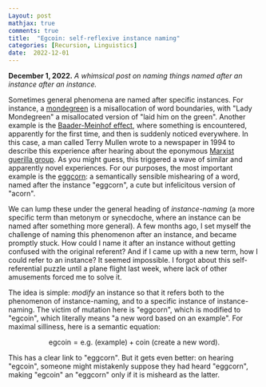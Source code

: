 ```yaml
---
Layout: post
mathjax: true
comments: true
title:  "Egcoin: self-reflexive instance naming"
categories: [Recursion, Linguistics]
date:  2022-12-01
---
```


**December 1, 2022.** *A whimsical post on naming things named after an instance after an instance.*

Sometimes general phenomena are named after specific instances.
For instance, a [mondegreen](https://en.wikipedia.org/wiki/Mondegreen)
is a misallocation of word boundaries, with "Lady Mondegreen" a
misallocated version of "laid him on the green".
Another example is the
[Baader-Meinhof effect](https://en.wikipedia.org/wiki/Frequency_illusion),
where something is encountered, apparently for the first time, and
then is suddenly noticed everywhere. In this case, a man called Terry Mullen
wrote to a newspaper in 1994 to describe this experience after hearing
about the eponymous
[Marxist guerilla group](https://en.wikipedia.org/wiki/Red_Army_Faction).
As you might guess, this triggered a wave of similar and apparently
novel experiences.
For our purposes, the most important example is the
[eggcorn](https://en.wikipedia.org/wiki/Eggcorn): a semantically
sensible mishearing of a word, named after the instance "eggcorn", a cute but infelicitous version of "acorn".

We can lump these under the general heading of *instance-naming* (a
more specific term than metonym or synecdoche, where an instance can
be named after something more general). A few months ago, I set myself
the challenge of naming this phenomenon after an instance, and became
promptly stuck. How could I name it after an instance without getting
confused with the original referent? And if I came up with a new term,
how I could refer to an instance? It seemed impossible. I forgot about this
self-referential puzzle until a plane flight last week, where lack of
other amusements forced me to solve it.

The idea is simple: *modify* an instance so that it refers both to the
phenomenon of instance-naming, and to a specific instance of
instance-naming. The victim of mutation here is "eggcorn", which is
modified to "egcoin", which literally means "a new word based on an
example". For maximal silliness, here is a semantic equation:

$$
\text{egcoin} = \text{e.g. (example)} + \text{coin (create a new word)}.
$$

This has a clear link to "eggcorn". But it gets even better: on hearing
"egcoin", someone might mistakenly suppose they had heard "eggcorn",
making "egcoin" an "eggcorn" only if it is misheard as the latter.
